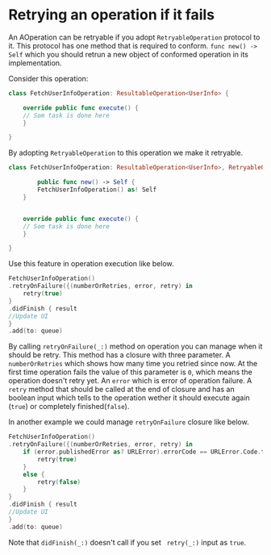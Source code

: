 # Retrying an operation if it fails

An AOperation can be retryable if you adopt `RetryableOperation` protocol to it. This protocol has one method that is required to conform. `func new() -> Self` which you should retrun a new object of conformed operation in its implementation.

Consider this operation:

```swift
class FetchUserInfoOperation: ResultableOperation<UserInfo> {

	override public func execute() {
	// Som task is done here
	}

}
```
By adopting `RetryableOperation` to this operation we make it retryable.

```swift
class FetchUserInfoOperation: ResultableOperation<UserInfo>, RetryableOperation {

		public func new() -> Self {
		FetchUserInfoOperation() as! Self
	}


	override public func execute() {
	// Som task is done here
	}

}
```

Use this feature in operation execution like below.

```swift
FetchUserInfoOperation()
.retryOnFailure({(numberOrRetries, error, retry) in
	retry(true)
}
.didFinish { result
//Update UI
}
.add(to: queue)
```
 
 By calling `retryOnFailure(_:)`  method on operation you can manage when it should be retry. This method has a closure with three parameter. A `numberOrRetries` which shows how many time you retried since now. At the first time operation fails the value of this parameter is `0`, which means the operation doesn't retry yet. An `error` which is error of operation failure. A `retry` method that should be called at the end of closure and has an boolean input which tells to the operation wether it should execute again (`true`) or completely finished(`false`). 

In another example we could manage `retryOnFailure` closure like below.

```swift
FetchUserInfoOperation()
.retryOnFailure({(numberOrRetries, error, retry) in
	if (error.publishedError as? URLError).errorCode == URLError.Code.timedOut {
		retry(true)
	}
	else {
		retry(false)
	}
}
.didFinish { result
//Update UI
}
.add(to: queue)
```

Note that `didFinish(_:)` doesn't call if you set ` retry(_:)` input as `true`.
